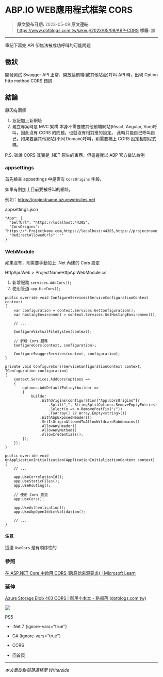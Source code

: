 # ABP.IO WEB應用程式框架 CORS

> **原文發布日期:** 2023-05-09
> **原文連結:** https://www.dotblogs.com.tw/jakeuj/2023/05/09/ABP-CORS
> **標籤:** 無

---

筆記下寫完 API 卻無法被成功呼叫的可能問題

## 徵狀

開發測試 Swagger API 正常，開放給前端(或其他站台)呼叫 API 時，出現 Option http method CORS 錯誤

## 結論

原因有兩個

1. 忘記加上新網址
2. 建立專案時是 MVC 架構
   本身不需要被其他前端網站(React, Angular, Vue)呼叫，因此沒有 CORS 的問題，也就沒有相對應的設定。
   此時只能自己呼叫自己，如果要讓其他網站(不同 Domain)呼叫，則需要補上 CORS 設定相關程式碼。

P.S. 雖說 CORS 其實是 .NET 原生的東西，但這邊就以 ABP 官方做法為例

### appsettings

首先檢查 appsettings 中是否有 `CorsOrigins` 字段，

如果有則加上目前要被呼叫的網址，

例如：https://projectname.azurewebsites.net

appsettings.json

```
"App": {
  "SelfUrl": "https://localhost:44305",
  "CorsOrigins": "https://*.ProjectName.com,https://localhost:44305,https://projectname.azurewebsites.net",
  "RedirectAllowedUrls": ""
}
```

### WebModule

如果沒有，則需要手動加上 .Net 內建的 Cors 設定

HttpApi.Web > ProjectNameHttpApiWebModule.cs

1. 新增服務 `services.AddCors();`
2. 使用管道 `app.UseCors();`

```
public override void ConfigureServices(ServiceConfigurationContext context)
{
    var configuration = context.Services.GetConfiguration();
    var hostingEnvironment = context.Services.GetHostingEnvironment();

    // ...

    ConfigureVirtualFileSystem(context);

    // 新增 Cors 服務
    ConfigureCors(context, configuration);

    ConfigureSwaggerServices(context, configuration);
}

private void ConfigureCors(ServiceConfigurationContext context, IConfiguration configuration)
{
    context.Services.AddCors(options =>
    {
        options.AddDefaultPolicy(builder =>
        {
            builder
                .WithOrigins(configuration["App:CorsOrigins"]?
                    .Split(",", StringSplitOptions.RemoveEmptyEntries)
                    .Select(o => o.RemovePostFix("/"))
                    .ToArray() ?? Array.Empty<string>())
                .WithAbpExposedHeaders()
                .SetIsOriginAllowedToAllowWildcardSubdomains()
                .AllowAnyHeader()
                .AllowAnyMethod()
                .AllowCredentials();
        });
    });
}

public override void OnApplicationInitialization(ApplicationInitializationContext context)
{
    // ...

    app.UseCorrelationId();
    app.UseStaticFiles();
    app.UseRouting();

    // 使用 Cors 管道
    app.UseCors();

    app.UseAuthentication();
    app.UseAbpOpenIddictValidation();

    // ...
}
```

#### 注意

這邊 `UseCors` 是有順序性的

### 參照

[在 ASP.NET Core 中啟用 CORS (跨原始來源要求) | Microsoft Learn](https://learn.microsoft.com/zh-tw/aspnet/core/security/cors?view=aspnetcore-7.0)

### 延伸

[Azure Storage Blob 403 CORS | 御用小本本 - 點部落 (dotblogs.com.tw)](https://dotblogs.com.tw/jakeuj/2022/10/14/Azure-Storage-CORS-Blob-403)

![](https://card.psnprofiles.com/1/jakeuj.png)

PS5

* .Net 7
{ignore-vars="true"}
* C#
{ignore-vars="true"}
* CORS

* 回首頁

---

*本文章從點部落遷移至 Writerside*
